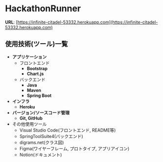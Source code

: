 # HackathonRunner

**URL**: [https://infinite-citadel-53332.herokuapp.com](https://infinite-citadel-53332.herokuapp.com)

## 使用技術(ツール)一覧

- **アプリケーション**
  - フロントエンド
    - **Bootstrap**
    - **Chart.js**
  - バックエンド
    - **Java**
    - **Maven**
    - **Spring Boot**
- **インフラ**
  - **Heroku**
- **バージョン/ソースコード管理**
  - **Git, GitHub**
- その他使用ツール
  - Visual Studio Code(フロントエンド, README等)
  - SpringToolSuite4(バックエンド)
  - digrams.net(クラス図)
  - Figma(ワイヤーフレーム, プロトタイプ, アプリアイコン)
  - Notion(ドキュメント)
